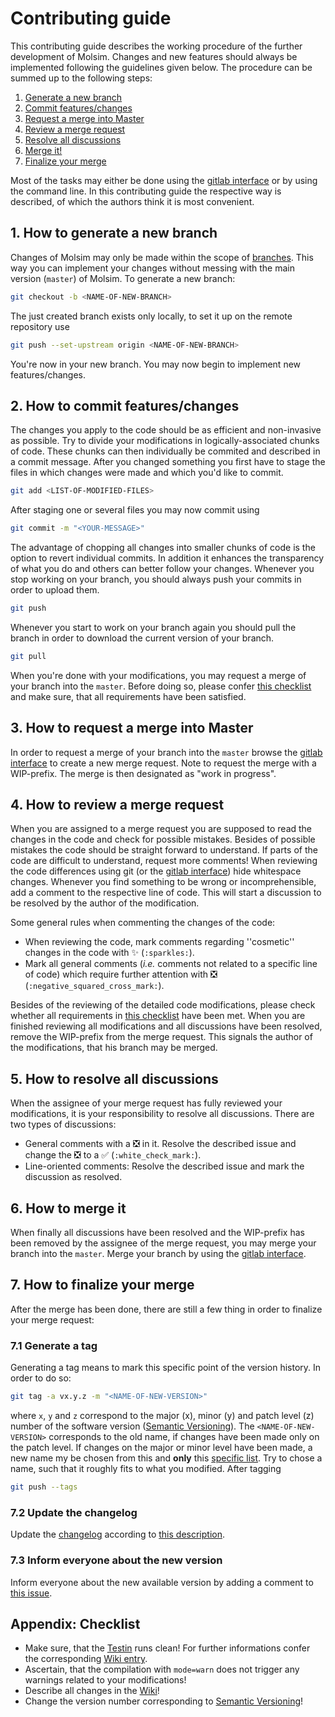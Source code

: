 Contributing guide
==================
This contributing guide describes the working procedure of the further development of Molsim. Changes and new features should always be implemented following the guidelines given below. The procedure can be summed up to the following steps: 

  1. [Generate a new branch](#1-how-to-generate-a-new-branch)
  2. [Commit features/changes](#2-how-to-commit-featureschanges)
  3. [Request a merge into Master](#3-how-to-request-a-merge-into-master)
  4. [Review a merge request](#4-how-to-review-a-merge-request)
  5. [Resolve all discussions](#5-how-to-resolve-all-discussions)
  6. [Merge it!](#6-how-to-merge-it)
  7. [Finalize your merge](#7-how-to-finalize-your-merge)

Most of the tasks may either be done using the [gitlab interface](https://git.rwth-aachen.de/pascal.hebbeker/Molsim/) or by using the command line. In this contributing guide the respective way is described, of which the authors think it is most convenient.

## 1. How to generate a new branch
Changes of Molsim may only be made within the scope of [branches](https://git-scm.com/book/en/v2/Git-Branching-Basic-Branching-and-Merging). This way you can implement your changes without messing with the main version (`master`) of Molsim. To generate a new branch:
```sh
git checkout -b <NAME-OF-NEW-BRANCH>
```
The just created branch exists only locally, to set it up on the remote repository use
```sh
git push --set-upstream origin <NAME-OF-NEW-BRANCH>
```
You're now in your new branch. You may now begin to implement new features/changes.

## 2. How to commit features/changes
The changes you apply to the code should be as efficient and non-invasive as possible. Try to divide your modifications in logically-associated chunks of code. These chunks can then individually be commited and described in a commit message. After you changed something you first have to stage the files in which changes were made and which you'd like to commit.
```sh
git add <LIST-OF-MODIFIED-FILES>
``` 
After staging one or several files you may now commit using
```sh
git commit -m "<YOUR-MESSAGE>"
```
The advantage of chopping all changes into smaller chunks of code is the option to revert individual commits. In addition it enhances the transparency of what you do and others can better follow your changes. Whenever you stop working on your branch, you should always push your commits in order to upload them.
```sh
git push
```
Whenever you start to work on your branch again you should pull the branch in order to download the current version of your branch.
```sh
git pull
```
When you're done with your modifications, you may request a merge of your branch into the `master`. Before doing so, please confer [this checklist](#appendix-checklist) and make sure, that all requirements have been satisfied.

## 3. How to request a merge into Master
In order to request a merge of your branch into the `master` browse the [gitlab interface](https://git.rwth-aachen.de/pascal.hebbeker/Molsim/merge_requests) to create a new merge request. Note to request the merge with a WIP-prefix. The merge is then designated as "work in progress".

## 4. How to review a merge request
When you are assigned to a merge request you are supposed to read the changes in the code and check for possible mistakes. Besides of possible mistakes the code should be straight forward to understand. If parts of the code are difficult to understand, request more comments! When reviewing the code differences using git (or the [gitlab interface](https://git.rwth-aachen.de/pascal.hebbeker/Molsim/merge_requests)) hide whitespace changes. Whenever you find something to be wrong or incomprehensible, add a comment to the respective line of code. This will start a discussion to be resolved by the author of the modification.

Some general rules when commenting the changes of the code:
* When reviewing the code, mark comments regarding ''cosmetic'' changes in the code with :sparkles: (`:sparkles:`).
* Mark all general comments (*i.e.* comments not related to a specific line of code) which require further attention with :negative_squared_cross_mark: (`:negative_squared_cross_mark:`).

Besides of the reviewing of the detailed code modifications, please check whether all requirements in [this checklist](#appendix-checklist) have been met. When you are finished reviewing all modifications and all discussions have been resolved, remove the WIP-prefix from the merge request. This signals the author of the modifications, that his branch may be merged.

## 5. How to resolve all discussions
When the assignee of your merge request has fully reviewed your modifications, it is your responsibility to resolve all discussions. There are two types of discussions: 
* General comments with a :negative_squared_cross_mark: in it. Resolve the described issue and change the :negative_squared_cross_mark: to a :white_check_mark: (`:white_check_mark:`).
* Line-oriented comments: Resolve the described issue and mark the discussion as resolved.

## 6. How to merge it
When finally all discussions have been resolved and the WIP-prefix has been removed  by the assignee of the merge request, you may merge your branch into the `master`. Merge your branch by using the [gitlab interface](https://git.rwth-aachen.de/pascal.hebbeker/Molsim/merge_requests). 

## 7. How to finalize your merge
After the merge has been done, there are still a few thing in order to finalize your merge request:

### 7.1 Generate a tag 
Generating a tag means to mark this specific point of the version history. In order to do so:
```sh
git tag -a vx.y.z -m "<NAME-OF-NEW-VERSION>"
```
where `x`, `y` and `z` correspond to the major (x), minor (y) and patch level (z) number of the software version ([Semantic Versioning](http://semver.org/)). The `<NAME-OF-NEW-VERSION>` corresponds to the old name, if changes have been made only on the patch level. If changes on the major or minor level have been made, a new name my be chosen from this and **only** this [specific list](http://www.pokewiki.de/Pokémon-Liste). Try to chose a name, such that it roughly fits to what you modified.
After tagging
```sh
git push --tags
```

### 7.2 Update the changelog
Update the [changelog](https://git.rwth-aachen.de/pascal.hebbeker/Molsim/blob/master/CHANGELOG.md) according to [this description](http://keepachangelog.com/).

### 7.3 Inform everyone about the new version
Inform everyone about the new available version by adding a comment to [this issue](https://git.rwth-aachen.de/pascal.hebbeker/Molsim/issues/20).

## Appendix: Checklist
* Make sure, that the [Testin](https://git.rwth-aachen.de/pascal.hebbeker/Molsim/wikis/testin) runs clean! For further informations confer the corresponding [Wiki entry](https://git.rwth-aachen.de/pascal.hebbeker/Molsim/wikis/testin).
* Ascertain, that the compilation with `mode=warn` does not trigger any warnings related to your modifications!
* Describe all changes in the [Wiki](https://git.rwth-aachen.de/pascal.hebbeker/Molsim/wikis/home)!
* Change the version number corresponding to [Semantic Versioning](http://semver.org/)!

